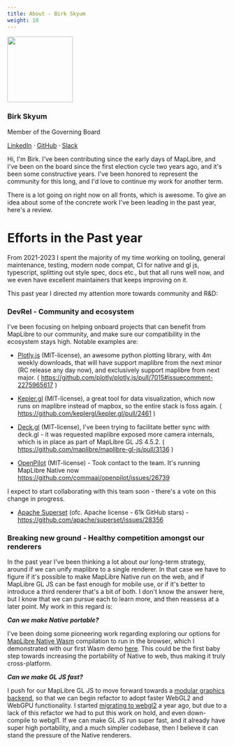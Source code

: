 ```yaml
---
title: About - Birk Skyum
weight: 10
---
```


<div class="text-center mb-5">
    <img
        src="https://avatars.githubusercontent.com/u/74932975?v=4"
        width="150"
        class="rounded-circle mt-3"
    />
    <h3 class="m-3">Birk Skyum</h3>
    <p>Member of the Governing Board</p>
    <p><a href="https://www.linkedin.com/in/birkskyum/">LinkedIn</a> · <a href="https://github.com/birkskyum">GitHub</a> · <a href="https://osmus.slack.com/team/U02GUMY099R">Slack</a>
</div>

Hi, I'm Birk. I've been contributing since the early days of MapLibre, and I've been on the board since the first election cycle two years ago, and it's been some constructive years. I've been honored to represent the community for this long, and I'd love to continue my work for another term.

There is a lot going on right now on all fronts, which is awesome. To give an idea about some of the concrete work I've been leading in the past year, here's a review.

# Efforts in the Past year

From 2021-2023 I spent the majority of my time working on tooling, general maintenance, testing, modern node compat, CI for native and gl js, typescript, splitting out style spec, docs etc., but that all runs well now, and we even have excellent maintainers that keeps improving on it.

This past year I directed my attention more towards community and R&D:

### DevRel - Community and ecosystem

I've been focusing on helping onboard projects that can benefit from MapLibre to our community, and make sure our compatibility in the ecosystem stays high. Notable examples are:

- [Plotly.js](https://github.com/plotly/plotly.js) (MIT-license), an awesome python plotting library, with 4m weekly downloads, that will have support maplibre from the next minor (RC release any day now), and exclusively support maplibre from next major. ( https://github.com/plotly/plotly.js/pull/7015#issuecomment-2275965617 )

- [Kepler.gl](https://kepler.gl/) (MIT-license), a great tool for data visualization, which now runs on maplibre instead of mapbox, so the entire stack is foss again. ( https://github.com/keplergl/kepler.gl/pull/2461 )

- [Deck.gl](https://deck.gl/) (MIT-license), I've been trying to facilitate better sync with deck.gl - it was requested maplibre exposed more camera internals, which is in place as part of MapLibre GL JS 4.5.2. ( https://github.com/maplibre/maplibre-gl-js/pull/3136 )

- [OpenPilot](https://github.com/commaai/openpilot) (MIT-license) - Took contact to the team. It's running MapLibre Native now https://github.com/commaai/openpilot/issues/26739

I expect to start collaborating with this team soon - there's a vote on this change in progress.

- [Apache Superset](https://github.com/apache/superset) (ofc. Apache license - 61k GitHub stars) - https://github.com/apache/superset/issues/28356

### Breaking new ground - Healthy competition amongst our renderers

In the past year I've been thinking a lot about our long-term strategy, around if we can unify maplibre to a single renderer. In that case we have to figure if it's possible to make MapLibre Native run on the web, and if MapLibre GL JS can be fast enough for mobile use, or if it's better to introduce a third renderer that's a bit of both. I don't know the answer here, but I know that we can pursue each to learn more, and then reassess at a later point. My work in this regard is:

_**Can we make Native portable?**_

I've been doing some pioneering work regarding exploring our options for [MapLibre Native Wasm](https://birkskyum.github.io/maplibre-native-wasm/) compilation to run in the browser, which I demonstrated with our first Wasm demo [here](https://birkskyum-maplibre-native-wasm.pages.dev/qt-for-webassembly/webgl1-from-opengl2-legacy-renderer/). This could be the first baby step towards increasing the portability of Native to web, thus making it truly cross-platform.

_**Can we make GL JS fast?**_

I push for our MapLibre GL JS to move forward towards a [modular graphics backend](https://github.com/maplibre/maplibre-gl-js/issues/4511), so that we can begin refactor to adopt faster WebGL2 and WebGPU functionality. I started [migrating to webgl2](https://github.com/maplibre/maplibre-gl-js/pull/2599) a year ago, but due to a lack of this refactor we had to put this work on hold, and even down-compile to webgl1. If we can make GL JS run super fast, and it already have super high portability, and a much simpler codebase, then I believe it can stand the pressure of the Native renderers.
